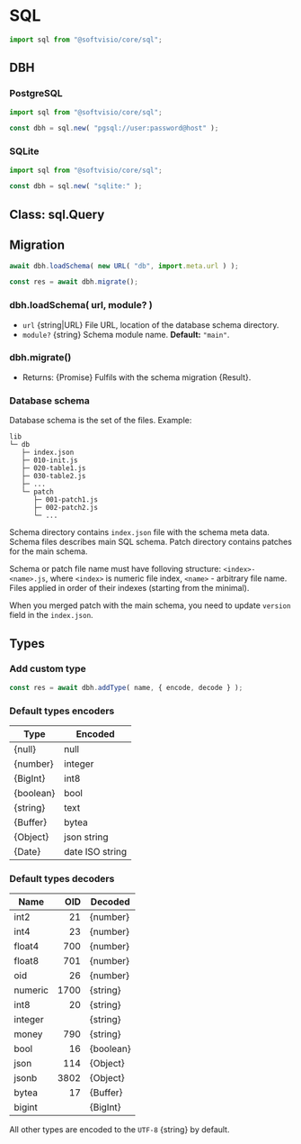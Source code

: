 # SQL

```javascript
import sql from "@softvisio/core/sql";
```

## DBH

### PostgreSQL

```javascript
import sql from "@softvisio/core/sql";

const dbh = sql.new( "pgsql://user:password@host" );
```

### SQLite

```javascript
import sql from "@softvisio/core/sql";

const dbh = sql.new( "sqlite:" );
```

## Class: sql.Query

## Migration

```javascript
await dbh.loadSchema( new URL( "db", import.meta.url ) );

const res = await dbh.migrate();
```

### dbh.loadSchema( url, module? )

-   `url` {string|URL} File URL, location of the database schema directory.
-   `module?` {string} Schema module name. **Default:** `"main"`.

### dbh.migrate()

-   Returns: {Promise} Fulfils with the schema migration {Result}.

### Database schema

Database schema is the set of the files. Example:

```text
lib
└─ db
   ├─ index.json
   ├─ 010-init.js
   ├─ 020-table1.js
   ├─ 030-table2.js
   ├─ ...
   └─ patch
      ├─ 001-patch1.js
      ├─ 002-patch2.js
      └─ ...
```

Schema directory contains `index.json` file with the schema meta data. Schema files describes main SQL schema. Patch directory contains patches for the main schema.

Schema or patch file name must have folloving structure: `<index>-<name>.js`, where `<index>` is numeric file index, `<name>` - arbitrary file name. Files applied in order of their indexes (starting from the minimal).

When you merged patch with the main schema, you need to update `version` field in the `index.json`.

## Types

### Add custom type

```javascript
const res = await dbh.addType( name, { encode, decode } );
```

### Default types encoders

| Type      | Encoded         |
| --------- | --------------- |
| {null}    | null            |
| {number}  | integer         |
| {BigInt}  | int8            |
| {boolean} | bool            |
| {string}  | text            |
| {Buffer}  | bytea           |
| {Object}  | json string     |
| {Date}    | date ISO string |

### Default types decoders

| Name    |  OID | Decoded   |
| ------- | ---: | --------- |
| int2    |   21 | {number}  |
| int4    |   23 | {number}  |
| float4  |  700 | {number}  |
| float8  |  701 | {number}  |
| oid     |   26 | {number}  |
| numeric | 1700 | {string}  |
| int8    |   20 | {string}  |
| integer |      | {string}  |
| money   |  790 | {string}  |
| bool    |   16 | {boolean} |
| json    |  114 | {Object}  |
| jsonb   | 3802 | {Object}  |
| bytea   |   17 | {Buffer}  |
| bigint  |      | {BigInt}  |

All other types are encoded to the `UTF-8` {string} by default.
